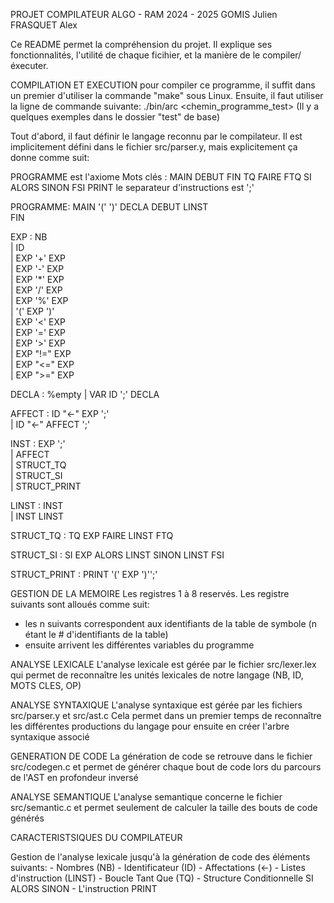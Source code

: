 PROJET COMPILATEUR ALGO - RAM
2024 - 2025
GOMIS Julien
FRASQUET Alex


Ce README permet la compréhension du projet. Il explique ses fonctionnalités,
l'utilité de chaque ficihier, et la manière de le compiler/éxecuter.



COMPILATION ET EXECUTION
pour compiler ce programme, il suffit dans un premier d'utiliser la commande "make" sous Linux.
Ensuite, il faut utiliser la ligne de commande suivante:
	./bin/arc <chemin_programme_test>
 (Il y a quelques exemples dans le dossier "test" de base)



Tout d'abord, il faut définir le langage reconnu par le compilateur. Il est implicitement défini dans le fichier src/parser.y, 
mais explicitement ça donne comme suit:

PROGRAMME est l'axiome
Mots clés : MAIN DEBUT FIN TQ FAIRE FTQ SI ALORS SINON FSI PRINT
le separateur d'instructions est ';'

PROGRAMME:
	MAIN '(' ')'
  DECLA
	DEBUT
		LINST	        
	FIN


EXP : NB 			    
| ID				      
| EXP '+' EXP			
| EXP '-' EXP			
| EXP '*' EXP			
| EXP '/' EXP			
| EXP '%' EXP			
| '(' EXP ')'			
| EXP '<' EXP			
| EXP '=' EXP			
| EXP '>' EXP			
| EXP "!=" EXP		
| EXP "<=" EXP    
| EXP ">=" EXP    


DECLA : %empty
| VAR ID ';' DECLA  


AFFECT : ID "<-" EXP ';'	
| ID "<-" AFFECT ';'      	


INST : EXP ';'    		
| AFFECT          		
| STRUCT_TQ          
| STRUCT_SI           
| STRUCT_PRINT        


LINST : INST    		
| INST LINST    		


STRUCT_TQ : TQ EXP FAIRE
              LINST
            FTQ     


STRUCT_SI : SI EXP ALORS
              LINST
            SINON
              LINST
            FSI       		


STRUCT_PRINT : PRINT '(' EXP ')'';'  

GESTION DE LA MEMOIRE
Les registres 1 à 8 reservés.
Les registre suivants sont alloués comme suit:
  - les n suivants correspondent aux identifiants de la table de symbole (n étant le # d'identifiants de la table)
  - ensuite arrivent les différentes variables du programme



ANALYSE LEXICALE
L'analyse lexicale est gérée par le fichier src/lexer.lex qui permet de reconnaître les unités lexicales de notre langage
(NB, ID, MOTS CLES, OP)


ANALYSE SYNTAXIQUE
L'analyse syntaxique est gérée par les fichiers src/parser.y et src/ast.c
Cela permet dans un premier temps de reconnaître les différentes productions du langage pour ensuite en créer l'arbre syntaxique associé


GENERATION DE CODE
La génération de code se retrouve dans le fichier src/codegen.c et permet de générer chaque bout de code lors du parcours de l'AST en profondeur inversé


ANALYSE SEMANTIQUE
L'analyse semantique concerne le fichier src/semantic.c et permet seulement de calculer la taille des bouts de code générés


CARACTERISTSIQUES DU COMPILATEUR

Gestion de l'analyse lexicale jusqu'à la génération de code des éléments suivants:
    - Nombres (NB)
    - Identificateur (ID)
    - Affectations (<-)
    - Listes d'instruction (LINST)
    - Boucle Tant Que (TQ)
    - Structure Conditionnelle SI ALORS SINON
    - L'instruction PRINT

